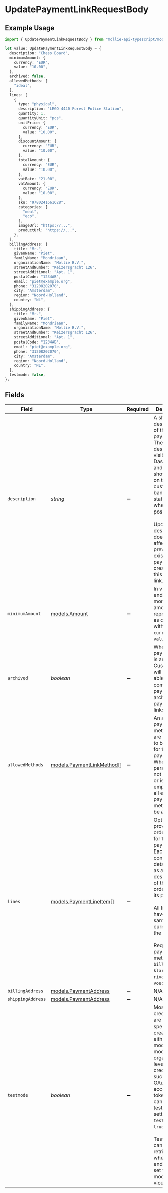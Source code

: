 # UpdatePaymentLinkRequestBody

## Example Usage

```typescript
import { UpdatePaymentLinkRequestBody } from "mollie-api-typescript/models/operations";

let value: UpdatePaymentLinkRequestBody = {
  description: "Chess Board",
  minimumAmount: {
    currency: "EUR",
    value: "10.00",
  },
  archived: false,
  allowedMethods: [
    "ideal",
  ],
  lines: [
    {
      type: "physical",
      description: "LEGO 4440 Forest Police Station",
      quantity: 1,
      quantityUnit: "pcs",
      unitPrice: {
        currency: "EUR",
        value: "10.00",
      },
      discountAmount: {
        currency: "EUR",
        value: "10.00",
      },
      totalAmount: {
        currency: "EUR",
        value: "10.00",
      },
      vatRate: "21.00",
      vatAmount: {
        currency: "EUR",
        value: "10.00",
      },
      sku: "9780241661628",
      categories: [
        "meal",
        "eco",
      ],
      imageUrl: "https://...",
      productUrl: "https://...",
    },
  ],
  billingAddress: {
    title: "Mr.",
    givenName: "Piet",
    familyName: "Mondriaan",
    organizationName: "Mollie B.V.",
    streetAndNumber: "Keizersgracht 126",
    streetAdditional: "Apt. 1",
    postalCode: "1234AB",
    email: "piet@example.org",
    phone: "31208202070",
    city: "Amsterdam",
    region: "Noord-Holland",
    country: "NL",
  },
  shippingAddress: {
    title: "Mr.",
    givenName: "Piet",
    familyName: "Mondriaan",
    organizationName: "Mollie B.V.",
    streetAndNumber: "Keizersgracht 126",
    streetAdditional: "Apt. 1",
    postalCode: "1234AB",
    email: "piet@example.org",
    phone: "31208202070",
    city: "Amsterdam",
    region: "Noord-Holland",
    country: "NL",
  },
  testmode: false,
};
```

## Fields

| Field                                                                                                                                                                                                                                                                                                | Type                                                                                                                                                                                                                                                                                                 | Required                                                                                                                                                                                                                                                                                             | Description                                                                                                                                                                                                                                                                                          | Example                                                                                                                                                                                                                                                                                              |
| ---------------------------------------------------------------------------------------------------------------------------------------------------------------------------------------------------------------------------------------------------------------------------------------------------- | ---------------------------------------------------------------------------------------------------------------------------------------------------------------------------------------------------------------------------------------------------------------------------------------------------- | ---------------------------------------------------------------------------------------------------------------------------------------------------------------------------------------------------------------------------------------------------------------------------------------------------- | ---------------------------------------------------------------------------------------------------------------------------------------------------------------------------------------------------------------------------------------------------------------------------------------------------- | ---------------------------------------------------------------------------------------------------------------------------------------------------------------------------------------------------------------------------------------------------------------------------------------------------- |
| `description`                                                                                                                                                                                                                                                                                        | *string*                                                                                                                                                                                                                                                                                             | :heavy_minus_sign:                                                                                                                                                                                                                                                                                   | A short description of the payment link. The description is visible in the Dashboard and will be shown<br/>on the customer's bank or card statement when possible.<br/><br/>Updating the description does not affect any previously existing payments created for this payment link.                 | Chess Board                                                                                                                                                                                                                                                                                          |
| `minimumAmount`                                                                                                                                                                                                                                                                                      | [models.Amount](../../models/amount.md)                                                                                                                                                                                                                                                              | :heavy_minus_sign:                                                                                                                                                                                                                                                                                   | In v2 endpoints, monetary amounts are represented as objects with a `currency` and `value` field.                                                                                                                                                                                                    |                                                                                                                                                                                                                                                                                                      |
| `archived`                                                                                                                                                                                                                                                                                           | *boolean*                                                                                                                                                                                                                                                                                            | :heavy_minus_sign:                                                                                                                                                                                                                                                                                   | Whether the payment link is archived. Customers will not be able to complete payments on archived<br/>payment links.                                                                                                                                                                                 | false                                                                                                                                                                                                                                                                                                |
| `allowedMethods`                                                                                                                                                                                                                                                                                     | [models.PaymentLinkMethod](../../models/paymentlinkmethod.md)[]                                                                                                                                                                                                                                      | :heavy_minus_sign:                                                                                                                                                                                                                                                                                   | An array of payment methods that are allowed to be used for this payment link. When this parameter is<br/>not provided or is an empty array, all enabled payment methods will be available.                                                                                                          |                                                                                                                                                                                                                                                                                                      |
| `lines`                                                                                                                                                                                                                                                                                              | [models.PaymentLineItem](../../models/paymentlineitem.md)[]                                                                                                                                                                                                                                          | :heavy_minus_sign:                                                                                                                                                                                                                                                                                   | Optionally provide the order lines for the payment. Each line contains details such as a description of the item<br/>ordered and its price.<br/><br/>All lines must have the same currency as the payment.<br/><br/>Required for payment methods `billie`, `in3`, `klarna`, `riverty` and `voucher`. |                                                                                                                                                                                                                                                                                                      |
| `billingAddress`                                                                                                                                                                                                                                                                                     | [models.PaymentAddress](../../models/paymentaddress.md)                                                                                                                                                                                                                                              | :heavy_minus_sign:                                                                                                                                                                                                                                                                                   | N/A                                                                                                                                                                                                                                                                                                  |                                                                                                                                                                                                                                                                                                      |
| `shippingAddress`                                                                                                                                                                                                                                                                                    | [models.PaymentAddress](../../models/paymentaddress.md)                                                                                                                                                                                                                                              | :heavy_minus_sign:                                                                                                                                                                                                                                                                                   | N/A                                                                                                                                                                                                                                                                                                  |                                                                                                                                                                                                                                                                                                      |
| `testmode`                                                                                                                                                                                                                                                                                           | *boolean*                                                                                                                                                                                                                                                                                            | :heavy_minus_sign:                                                                                                                                                                                                                                                                                   | Most API credentials are specifically created for either live mode or test mode. For organization-level credentials<br/>such as OAuth access tokens, you can enable test mode by setting `testmode` to `true`.<br/><br/>Test entities cannot be retrieved when the endpoint is set to live mode, and vice versa. | false                                                                                                                                                                                                                                                                                                |
